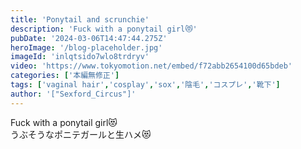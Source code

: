 ```yaml
---
title: 'Ponytail and scrunchie'
description: 'Fuck with a ponytail girl😻'
pubDate: '2024-03-06T14:47:44.275Z'
heroImage: '/blog-placeholder.jpg'
imageId: 'inlqtsido7wlo8trdryv'
video: 'https://www.tokyomotion.net/embed/f72abb2654100d65bdeb'
categories: ['本編無修正']
tags: ['vaginal hair','cosplay','sox','陰毛','コスプレ','靴下']
author: '["Sexford_Circus"]'
---
```


Fuck with a ponytail girl😻<br>
うぶそうなポニテガールと生ハメ😻




